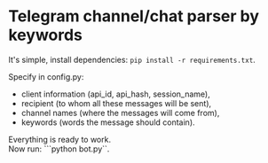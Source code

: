 # Telegram channel/chat parser by keywords
It's simple, install dependencies: ```pip install -r requirements.txt```.  

Specify in config.py:
- client information (api_id, api_hash, session_name),
- recipient (to whom all these messages will be sent),
- channel names (where the messages will come from),
- keywords (words the message should contain). 

Everything is ready to work.  
Now run: ```python bot.py``.

